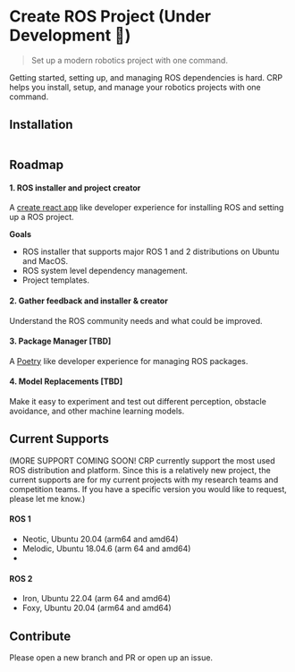 # Create ROS Project (Under Development 🔨)
> Set up a modern robotics project with one command. 

Getting started, setting up, and managing ROS dependencies is hard. CRP helps you install, setup, and manage your robotics projects with one command.
## Installation
```

```

## Roadmap
#### 1. ROS installer and project creator 

  A [create react app](https://create-react-app.dev) like developer experience for installing ROS and setting up a ROS project. 
  
  **Goals**
  - ROS installer that supports major ROS 1 and 2 distributions on Ubuntu and MacOS.
  - ROS system level dependency management.
  - Project templates.

#### 2. Gather feedback and installer & creator

Understand the ROS community needs and what could be improved.

#### 3. Package Manager [TBD]

A [Poetry]([https://create-react-app.dev](https://python-poetry.org)) like developer experience for managing ROS packages.

#### 4. Model Replacements [TBD]

Make it easy to experiment and test out different perception, obstacle avoidance, and other machine learning models.


## Current Supports
(MORE SUPPORT COMING SOON! CRP currently support the most used ROS distribution and platform. Since this is a relatively new project, the current supports are for my current projects with my research teams and competition teams. If you have a specific version you would like to request, please let me know.)
#### ROS 1
- Neotic, Ubuntu 20.04 (arm64 and amd64)
- Melodic, Ubuntu 18.04.6 (arm 64 and amd64)
- 
#### ROS 2
- Iron, Ubuntu 22.04 (arm 64 and amd64)
- Foxy, Ubuntu 20.04 (arm64 and amd64)


## Contribute
Please open a new branch and PR or open up an issue.
